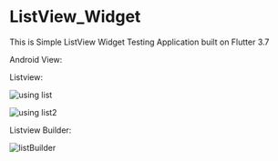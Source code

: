 # ListView_Widget

This is Simple ListView Widget Testing Application built on Flutter 3.7

Android View:

Listview:

![using list](https://user-images.githubusercontent.com/98497929/225704379-9b1caa38-4388-41e5-92b1-0b2779890974.PNG)

![using list2](https://user-images.githubusercontent.com/98497929/225704386-fb9dc8c7-b4f4-46b7-828c-dbfe2c40436a.PNG)

Listview Builder:

![listBuilder](https://user-images.githubusercontent.com/98497929/225704396-631b7b0f-8ae3-4c54-b423-94360a921d67.PNG)

